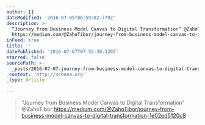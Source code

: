 ```yaml
---
author: []
dateModified: '2016-07-05T06:59:02.779Z'
description: >-
  “Journey from Business Model Canvas to Digital Transformation” @ZahoTibor
  https://medium.com/@ZahoTibor/journey-from-business-model-canvas-to-digital-transformation-1e02ed5120c9
inFeed: true
title: ''
datePublished: '2016-07-07T07:55:38.120Z'
starred: false
sourcePath: >-
  _posts/2016-07-07-journey-from-business-model-canvas-to-digital-transformatio.md
_context: 'http://schema.org'
_type: Article

---
```

> "Journey from Business Model Canvas to Digital Transformation" @ZahoTibor https://medium.com/@ZahoTibor/journey-from-business-model-canvas-to-digital-transformation-1e02ed5120c9